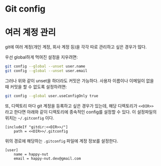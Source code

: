 # Git config

# 여러 계정 관리

git에 여러 계정(개인 계정, 회사 계정 등)을 각각 따로 관리하고 싶은 경우가 많다.

우선 global하게 먹여진 설정을 지우려면: 

```bash
git config --global --unset user.name
git config --global --unset user.email
```

그러나 위와 같이 unset을 하더라도 커밋은 가능하다. 사용자 이름이나 이메일이 없을 때 커밋을 할 수 없도록 설정하려면:

```bash
git config --global user.useConfigOnly true
```

또, 디렉토리 마다 git 계정을 등록하고 싶은 경우가 있는데, 해당 디렉토리가 `<<DIR>>`라고 한다면 아래와 같이 디렉토리에 종속적인 config를 설정할 수 있다.
이 설정파일의 위치는 `~/.gitconfig` 이다.

```
[includeIf "gitdir:<<DIR>>/"]
    path = <<DIR>>/.gitconfig
```

위의 경로에 해당하는 `.gitconfig` 파일에 계정 정보를 설정한다.

```
[user]
    name = happy-nut
    email = happy-nut.dev@gmail.com
```
